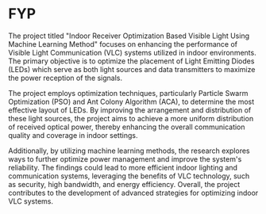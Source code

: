 # FYP
The project titled "Indoor Receiver Optimization Based Visible Light Using Machine Learning Method" focuses on enhancing the performance of Visible Light Communication (VLC) systems utilized in indoor environments. The primary objective is to optimize the placement of Light Emitting Diodes (LEDs) which serve as both light sources and data transmitters to maximize the power reception of the signals.

The project employs optimization techniques, particularly Particle Swarm Optimization (PSO) and Ant Colony Algorithm (ACA), to determine the most effective layout of LEDs. By improving the arrangement and distribution of these light sources, the project aims to achieve a more uniform distribution of received optical power, thereby enhancing the overall communication quality and coverage in indoor settings.

Additionally, by utilizing machine learning methods, the research explores ways to further optimize power management and improve the system's reliability. The findings could lead to more efficient indoor lighting and communication systems, leveraging the benefits of VLC technology, such as security, high bandwidth, and energy efficiency. Overall, the project contributes to the development of advanced strategies for optimizing indoor VLC systems.
